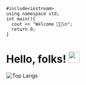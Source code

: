 ```
#include<iostream>
using namespace std;
int main(){
  cout << "Welcome 🖖🏻\n";
  return 0;
}
```
# Hello, folks! <img src="https://raw.githubusercontent.com/MartinHeinz/MartinHeinz/master/wave.gif" width="30px">
![Top Langs](https://github-readme-stats.vercel.app/api/top-langs/?username=JorgeKtch&layout=compact)
